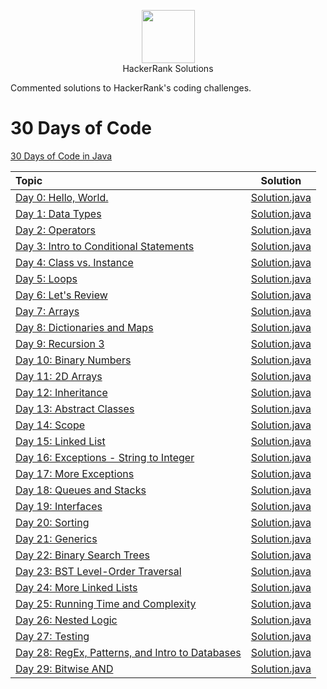 <p align="center">
    <a href="https://www.hackerrank.com/MagicDude4Eva">
        <img height="85" src="https://d3keuzeb2crhkn.cloudfront.net/hackerrank/assets/styleguide/logo_wordmark-f5c5eb61ab0a154c3ed9eda24d0b9e31.svg">
    </a>
    <br>HackerRank Solutions
</p>
<p>
Commented solutions to HackerRank's coding challenges.
</p>

# 30 Days of Code
<a href="https://www.hackerrank.com/domains/tutorials/30-days-of-code">30 Days of Code in Java</a>

| Topic                                                                                                                         |                                                                                   Solution                                                                                  |
|:------------------------------------------------------------------------------------------------------------------------------|:---------------------------------------------------------------------------------------------------------------------------------------------------------------------------:|
|[Day  0: Hello, World.](https://www.hackerrank.com/challenges/30-hello-world/problem)                                          |[Solution.java](https://github.com/magicdude4eva/HackerRank/blob/master/src/practice/tutorials/thirtydaysofcode/day00helloworld/Solution.java)                               |
|[Day  1: Data Types](https://www.hackerrank.com/challenges/30-data-types/problem)                                              |[Solution.java](https://github.com/magicdude4eva/HackerRank/blob/master/src/practice/tutorials/thirtydaysofcode/day01datatypes/Solution.java)                                |
|[Day  2: Operators](https://www.hackerrank.com/challenges/30-operators/problem)                                                |[Solution.java](https://github.com/magicdude4eva/HackerRank/blob/master/src/practice/tutorials/thirtydaysofcode/day02operators/Solution.java)                                |
|[Day  3: Intro to Conditional Statements](https://www.hackerrank.com/challenges/30-conditional-statements/copy-from/74824985)  |[Solution.java](https://github.com/magicdude4eva/HackerRank/blob/master/src/practice/tutorials/thirtydaysofcode/day03introtoconditionalstatements/Solution.java)             |
|[Day  4: Class vs. Instance](https://www.hackerrank.com/challenges/30-class-vs-instance/problem)                               |[Solution.java](https://github.com/magicdude4eva/HackerRank/blob/master/src/practice/tutorials/thirtydaysofcode/day04classvsinstance/Solution.java)                          |
|[Day  5: Loops](https://www.hackerrank.com/challenges/30-loops/problem)                                                        |[Solution.java](https://github.com/magicdude4eva/HackerRank/blob/master/src/practice/tutorials/thirtydaysofcode/day05loops/Solution.java)                                    |
|[Day  6: Let's Review](https://www.hackerrank.com/challenges/30-review-loop/problem)                                           |[Solution.java](https://github.com/magicdude4eva/HackerRank/blob/master/src/practice/tutorials/thirtydaysofcode/day06letsreview/Solution.java)                               |
|[Day  7: Arrays](https://www.hackerrank.com/challenges/30-arrays/problem)                                                      |[Solution.java](https://github.com/magicdude4eva/HackerRank/blob/master/src/practice/tutorials/thirtydaysofcode/day07arrays/Solution.java)                                   |
|[Day  8: Dictionaries and Maps](https://www.hackerrank.com/challenges/30-dictionaries-and-maps/problem)                        |[Solution.java](https://github.com/magicdude4eva/HackerRank/blob/master/src/practice/tutorials/thirtydaysofcode/day08dictionariesandmaps/Solution.java)                      |
|[Day  9: Recursion 3](https://www.hackerrank.com/challenges/30-recursion/problem)                                              |[Solution.java](https://github.com/magicdude4eva/HackerRank/blob/master/src/practice/tutorials/thirtydaysofcode/day09recursion3/Solution.java)                               |
|[Day 10: Binary Numbers](https://www.hackerrank.com/challenges/30-binary-numbers/problem)                                      |[Solution.java](https://github.com/magicdude4eva/HackerRank/blob/master/src/practice/tutorials/thirtydaysofcode/day10binarynumbers/Solution.java)                            |
|[Day 11: 2D Arrays](https://www.hackerrank.com/challenges/30-2d-arrays/problem)                                                |[Solution.java](https://github.com/magicdude4eva/HackerRank/blob/master/src/practice/tutorials/thirtydaysofcode/day112darrays/Solution.java)                                 |
|[Day 12: Inheritance](https://www.hackerrank.com/challenges/30-inheritance/problem)                                            |[Solution.java](https://github.com/magicdude4eva/HackerRank/blob/master/src/practice/tutorials/thirtydaysofcode/day12inheritance/Solution.java)                              |
|[Day 13: Abstract Classes](https://www.hackerrank.com/challenges/30-abstract-classes/problem)                                  |[Solution.java](https://github.com/magicdude4eva/HackerRank/blob/master/src/practice/tutorials/thirtydaysofcode/day13abstractclasses/Solution.java)                          |
|[Day 14: Scope](https://www.hackerrank.com/challenges/30-scope/problem)                                                        |[Solution.java](https://github.com/magicdude4eva/HackerRank/blob/master/src/practice/tutorials/thirtydaysofcode/day14scope/Solution.java)                                    |
|[Day 15: Linked List](https://www.hackerrank.com/challenges/30-linked-list/problem)                                            |[Solution.java](https://github.com/magicdude4eva/HackerRank/blob/master/src/practice/tutorials/thirtydaysofcode/day15linkedlist/Solution.java)                               |
|[Day 16: Exceptions - String to Integer](https://www.hackerrank.com/challenges/30-exceptions-string-to-integer/problem)        |[Solution.java](https://github.com/magicdude4eva/HackerRank/blob/master/src/practice/tutorials/thirtydaysofcode/day16stringtointeger/Solution.java)                          |
|[Day 17: More Exceptions](https://www.hackerrank.com/challenges/30-more-exceptions/problem)                                    |[Solution.java](https://github.com/magicdude4eva/HackerRank/blob/master/src/practice/tutorials/thirtydaysofcode/day17moreexceptions/Solution.java)                           |
|[Day 18: Queues and Stacks](https://www.hackerrank.com/challenges/30-queues-stacks/problem)                                    |[Solution.java](https://github.com/magicdude4eva/HackerRank/blob/master/src/practice/tutorials/thirtydaysofcode/day18queuesandstacks/Solution.java)                          |
|[Day 19: Interfaces](https://www.hackerrank.com/challenges/30-interfaces/problem)                                              |[Solution.java](https://github.com/magicdude4eva/HackerRank/blob/master/src/practice/tutorials/thirtydaysofcode/day19interfaces/Solution.java)                               |
|[Day 20: Sorting](https://www.hackerrank.com/challenges/30-sorting/problem)                                                    |[Solution.java](https://github.com/magicdude4eva/HackerRank/blob/master/src/practice/tutorials/thirtydaysofcode/day20sorting/Solution.java)                                  |
|[Day 21: Generics](https://www.hackerrank.com/challenges/30-generics/problem)                                                  |[Solution.java](https://github.com/magicdude4eva/HackerRank/blob/master/src/practice/tutorials/thirtydaysofcode/day21generics/Generics.java)                                 |
|[Day 22: Binary Search Trees](https://www.hackerrank.com/challenges/30-binary-search-trees/problem)                            |[Solution.java](https://github.com/magicdude4eva/HackerRank/blob/master/src/practice/tutorials/thirtydaysofcode/day22binarysearchtrees/Solution.java)                        |
|[Day 23: BST Level-Order Traversal](https://www.hackerrank.com/challenges/30-binary-trees/problem)                             |[Solution.java](https://github.com/magicdude4eva/HackerRank/blob/master/src/practice/tutorials/thirtydaysofcode/day23bstlevelordertraversal/Solution.java)                   |
|[Day 24: More Linked Lists](https://www.hackerrank.com/challenges/30-linked-list-deletion/problem)                             |[Solution.java](https://github.com/magicdude4eva/HackerRank/blob/master/src/practice/tutorials/thirtydaysofcode/day24morelinkedlists/Solution.java)                          |
|[Day 25: Running Time and Complexity](https://www.hackerrank.com/challenges/30-running-time-and-complexity/problem)            |[Solution.java](https://github.com/magicdude4eva/HackerRank/blob/master/src/practice/tutorials/thirtydaysofcode/day25runningtimeandcomplexity/Solution.java)                 |
|[Day 26: Nested Logic](https://www.hackerrank.com/challenges/30-nested-logic/problem)                                          |[Solution.java](https://github.com/magicdude4eva/HackerRank/blob/master/src/practice/tutorials/thirtydaysofcode/day26nestedlogic/Solution.java)                              |
|[Day 27: Testing](https://www.hackerrank.com/challenges/30-testing/problem)                                                    |[Solution.java](https://github.com/magicdude4eva/HackerRank/blob/master/src/practice/tutorials/thirtydaysofcode/day27testing/Solution.java)                                  |
|[Day 28: RegEx, Patterns, and Intro to Databases](https://www.hackerrank.com/challenges/30-regex-patterns/problem)             |[Solution.java](https://github.com/magicdude4eva/HackerRank/blob/master/src/practice/tutorials/thirtydaysofcode/day28regexpatterns/Solution.java)                            |
|[Day 29: Bitwise AND](https://www.hackerrank.com/challenges/30-bitwise-and/problem)                                            |[Solution.java](https://github.com/magicdude4eva/HackerRank/blob/master/src/practice/tutorials/thirtydaysofcode/day29bitwiseand/Solution.java)                               |
